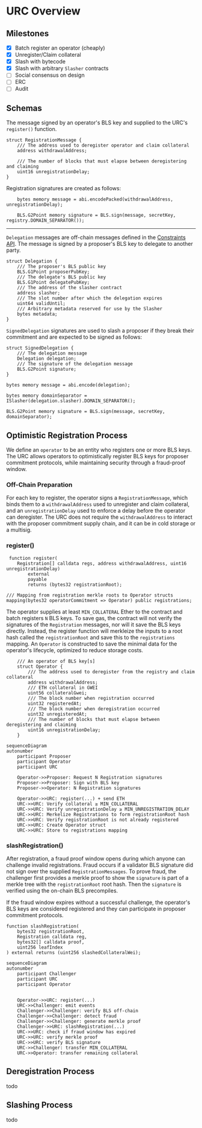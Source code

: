 # URC Overview

## Milestones
- [X] Batch register an operator (cheaply)
- [X] Unregister/Claim collateral
- [X] Slash with bytecode
- [X] Slash with arbitrary `Slasher` contracts
- [ ] Social consensus on design
- [ ] ERC
- [ ] Audit

## Schemas
The message signed by an operator's BLS key and supplied to the URC's `register()` function.
```Solidity
struct RegistrationMessage {
    /// The address used to deregister operator and claim collateral
    address withdrawalAddress; 

    /// The number of blocks that must elapse between deregistering and claiming
    uint16 unregistrationDelay; 
}
```

Registration signatures are created as follows:
```Solidity
    bytes memory message = abi.encodePacked(withdrawalAddress, unregistrationDelay);
    
    BLS.G2Point memory signature = BLS.sign(message, secretKey, registry.DOMAIN_SEPARATOR());
```
---

`Delegation` messages are off-chain messages defined in the [Constraints API](https://github.com/ethereum-commitments/preconf-specs). The message is signed by a proposer's BLS key to delegate to another party. 
```Solidity
struct Delegation {
    /// The proposer's BLS public key
    BLS.G1Point proposerPubKey;
    /// The delegate's BLS public key
    BLS.G1Point delegatePubKey;
    /// The address of the slasher contract
    address slasher;
    /// The slot number after which the delegation expires
    uint64 validUntil;
    /// Arbitrary metadata reserved for use by the Slasher
    bytes metadata;
}
```

`SignedDelegation` signatures are used to slash a proposer if they break their commitment and are expected to be signed as follows:

```solidity
struct SignedDelegation {
    /// The delegation message
    Delegation delegation;
    /// The signature of the delegation message
    BLS.G2Point signature;
}

bytes memory message = abi.encode(delegation);

bytes memory domainSeparator = ISlasher(delegation.slasher).DOMAIN_SEPARATOR();

BLS.G2Point memory signature = BLS.sign(message, secretKey, domainSeparator);
```

## Optimistic Registration Process
We define an `operator` to be an entity who registers one or more BLS keys.
The URC allows operators to optimistically register BLS keys for proposer commitment protocols, while maintaining security through a fraud-proof window.

### Off-Chain Preparation
For each key to register, the operator signs a `RegistrationMessage`, which binds them to a `withdrawalAddress` used to unregister and claim collateral, and an `unregistrationDelay` used to enforce a delay before the operator can deregister. The URC does not require the `withdrawalAddress` to interact with the proposer commitment supply chain, and it can be in cold storage or a multisig.

### register()
```solidity
 function register(
    Registration[] calldata regs, address withdrawalAddress, uint16 unregistrationDelay)
        external
        payable
        returns (bytes32 registrationRoot);
```

```solidity
/// Mapping from registration merkle roots to Operator structs
mapping(bytes32 operatorCommitment => Operator) public registrations;
```

The operator supplies at least `MIN_COLLATERAL` Ether to the contract and batch registers `N` BLS keys. To save gas, the contract will not verify the signatures of the `Registration` messages, nor will it save the BLS keys directly. Instead, the register function will merkleize the inputs to a root hash called the `registrationRoot` and save this to the `registrations` mapping. An `Operator` is constructed to save the minimal data for the operator's lifecycle, optimized to reduce storage costs.

```solidity
    /// An operator of BLS key[s]
    struct Operator {
        /// The address used to deregister from the registry and claim collateral
        address withdrawalAddress;
        /// ETH collateral in GWEI
        uint56 collateralGwei;
        /// The block number when registration occurred
        uint32 registeredAt;
        /// The block number when deregistration occurred
        uint32 unregisteredAt;
        /// The number of blocks that must elapse between deregistering and claiming
        uint16 unregistrationDelay;
    }
```

```mermaid
sequenceDiagram
autonumber
    participant Proposer
    participant Operator
    participant URC
    
    Operator->>Proposer: Request N Registration signatures
    Proposer->>Proposer: Sign with BLS key
    Proposer->>Operator: N Registration signatures

    Operator->>URC: register(...) + send ETH
    URC->>URC: Verify collateral ≥ MIN_COLLATERAL
    URC->>URC: Verify unregistrationDelay ≥ MIN_UNREGISTRATION_DELAY
    URC->>URC: Merkelize Registrations to form registrationRoot hash
    URC->>URC: Verify registrationRoot is not already registered
    URC->>URC: Create Operator struct
    URC->>URC: Store to registrations mapping
```

### slashRegistration()
After registration, a fraud proof window opens during which anyone can challenge invalid registrations. Fraud occurs if a validator BLS signature did not sign over the supplied `RegistrationMessages`. To prove fraud, the challenger first provides a merkle proof to show the `signature` is part of a merkle tree with the `registrationRoot` root hash. Then the `signature` is verified using the on-chain BLS precompiles. 

If the fraud window expires without a successful challenge, the operator's BLS keys are considered registered and they can participate in proposer commitment protocols.

```solidity
function slashRegistration(
    bytes32 registrationRoot,
    Registration calldata reg,
    bytes32[] calldata proof,
    uint256 leafIndex
) external returns (uint256 slashedCollateralWei);
```

```mermaid
sequenceDiagram
autonumber
    participant Challenger
    participant URC
    participant Operator

    
    Operator->>URC: register(...)
	URC->>Challenger: emit events
	Challenger->>Challenger: verify BLS off-chain
	Challenger->>Challenger: detect fraud
	Challenger->>Challenger: generate merkle proof
    Challenger->>URC: slashRegistration(...)
    URC->>URC: check if fraud window has expired
    URC->>URC: verify merkle proof
    URC->>URC: verify BLS signature
    URC->>Challenger: transfer MIN_COLLATERAL
    URC->>Operator: transfer remaining collateral
```

## Deregistration Process
todo

## Slashing Process
todo